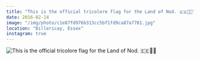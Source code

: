 ```yaml
---
title: "This is the official tricolore flag for the Land of Nod. 🇪🇪🌚😴"
date: 2016-02-14
image: "/img/photo/c1e87fd976b313cc5bf1fd9ca87a7781.jpg"
location: "Billericay, Essex"
instagram: true
---
```


![This is the official tricolore flag for the Land of Nod. 🇪🇪🌚😴](/img/photo/c1e87fd976b313cc5bf1fd9ca87a7781.jpg)
